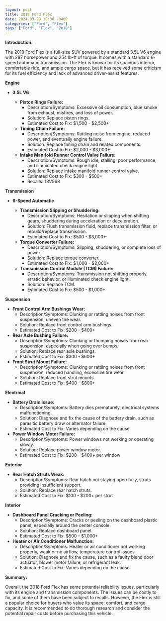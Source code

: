 ```yaml
---
layout: post
title: 2018 Ford Flex
date: 2024-03-29 10:36 -0400
categories: ["Ford", "Flex"]
tags: ["Ford", "Flex", "2018"]
---
```

**Introduction:**

The 2018 Ford Flex is a full-size SUV powered by a standard 3.5L V6 engine with 287 horsepower and 254 lb-ft of torque. It comes with a standard 6-speed automatic transmission. The Flex is known for its spacious interior, comfortable ride, and ample cargo space, but it has received some criticism for its fuel efficiency and lack of advanced driver-assist features.

**Engine**

* **3.5L V6**

    * **Piston Rings Failure:**
        * Description/Symptoms: Excessive oil consumption, blue smoke from exhaust, misfires, and loss of power.
        * Solution: Replace piston rings.
        * Estimated Cost to Fix: $1,500 - $2,500+
    * **Timing Chain Failure:**
        * Description/Symptoms: Rattling noise from engine, reduced power, and eventually engine failure.
        * Solution: Replace timing chain and related components.
        * Estimated Cost to Fix: $2,000 - $3,000+
    * **Intake Manifold Runner Control Valve Failure:**
        * Description/Symptoms: Rough idle, stalling, poor performance, and illuminated check engine light.
        * Solution: Replace intake manifold runner control valve.
        * Estimated Cost to Fix: $300 - $500+
        * Recalls: 18V568

**Transmission**

* **6-Speed Automatic**

    * **Transmission Slipping or Shuddering:**
        * Description/Symptoms: Hesitation or slipping when shifting gears, shuddering during acceleration or deceleration.
        * Solution: Flush transmission fluid, replace transmission filter, or rebuild/replace transmission.
        * Estimated Cost to Fix: $500 - $3,000+
    * **Torque Converter Failure:**
        * Description/Symptoms: Slipping, shuddering, or complete loss of power.
        * Solution: Replace torque converter.
        * Estimated Cost to Fix: $1,000 - $2,000+
    * **Transmission Control Module (TCM) Failure:**
        * Description/Symptoms: Transmission not shifting properly, erratic behavior, or illuminated check engine light.
        * Solution: Replace TCM.
        * Estimated Cost to Fix: $500 - $1,000+

**Suspension**

* **Front Control Arm Bushings Wear:**
    * Description/Symptoms: Clunking or rattling noises from front suspension, uneven tire wear.
    * Solution: Replace front control arm bushings.
    * Estimated Cost to Fix: $200 - $400+
* **Rear Axle Bushing Failure:**
    * Description/Symptoms: Clunking or thumping noises from rear suspension, especially when going over bumps.
    * Solution: Replace rear axle bushings.
    * Estimated Cost to Fix: $300 - $600+
* **Front Strut Mount Failure:**
    * Description/Symptoms: Clunking or rattling noises from front suspension, reduced handling, excessive tire wear.
    * Solution: Replace front strut mounts.
    * Estimated Cost to Fix: $400 - $800+

**Electrical**

* **Battery Drain Issue:**
    * Description/Symptoms: Battery dies prematurely, electrical systems malfunctioning.
    * Solution: Diagnose and fix the cause of the battery drain, such as parasitic battery draw or alternator failure.
    * Estimated Cost to Fix: Varies depending on the cause
* **Power Window Motor Failure:**
    * Description/Symptoms: Power windows not working or operating slowly.
    * Solution: Replace power window motor.
    * Estimated Cost to Fix: $200 - $400+ per window

**Exterior**

* **Rear Hatch Struts Weak:**
    * Description/Symptoms: Rear hatch not staying open fully, struts providing insufficient support.
    * Solution: Replace rear hatch struts.
    * Estimated Cost to Fix: $100 - $200+ per strut

**Interior**

* **Dashboard Panel Cracking or Peeling:**
    * Description/Symptoms: Cracks or peeling on the dashboard plastic panel, especially around the center console.
    * Solution: Replace dashboard panel.
    * Estimated Cost to Fix: $500 - $1,000+
* **Heater or Air Conditioner Malfunction:**
    * Description/Symptoms: Heater or air conditioner not working properly, weak or no airflow, temperature control issues.
    * Solution: Diagnose and fix the cause, such as a faulty blend door actuator, blower motor failure, or refrigerant leak.
    * Estimated Cost to Fix: Varies depending on the cause

**Summary:**

Overall, the 2018 Ford Flex has some potential reliability issues, particularly with its engine and transmission components. The issues can be costly to fix, and some of them have been subject to recalls. However, the Flex is still a popular choice for buyers who value its space, comfort, and cargo capacity. It is recommended to do thorough research and consider the potential repair costs before purchasing this vehicle.
